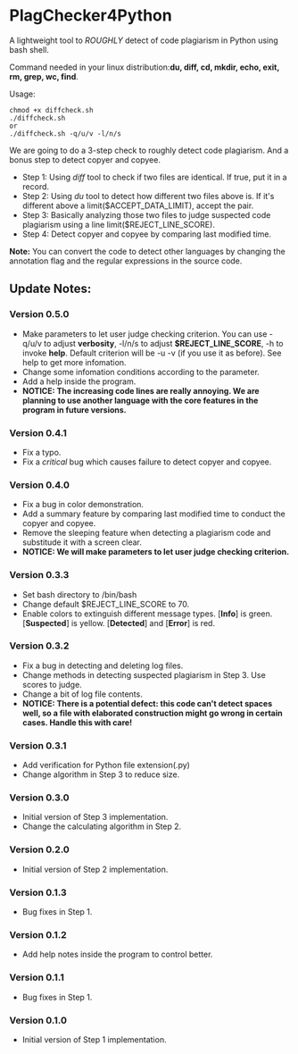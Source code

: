# PlagChecker4Python
A lightweight tool to *ROUGHLY* detect of code plagiarism in Python using bash shell. 

Command needed in your linux distribution:**du, diff, cd, mkdir, echo, exit, rm, grep, wc, find**.

Usage:
```
chmod +x diffcheck.sh
./diffcheck.sh 
or 
./diffcheck.sh -q/u/v -l/n/s
```

We are going to do a 3-step check to roughly detect code plagiarism. And a bonus step to detect copyer and copyee.
* Step 1: Using *diff* tool to check if two files are identical. If true, put it in a record.
* Step 2: Using *du* tool to detect how different two files above is. If it's different above a limit($ACCEPT_DATA_LIMIT), accept the pair.
* Step 3: Basically analyzing those two files to judge suspected code plagiarism using a line limit($REJECT_LINE_SCORE).
* Step 4: Detect copyer and copyee by comparing last modified time.

**Note:** You can convert the code to detect other languages by changing the annotation flag and the regular expressions in the source code.

## Update Notes:

### Version 0.5.0
* Make parameters to let user judge checking criterion. You can use -q/u/v to adjust **verbosity**, -l/n/s to adjust **$REJECT_LINE_SCORE**, -h to invoke **help**. Default criterion will be -u -v (if you use it as before). See help to get more infomation.
* Change some infomation conditions according to the parameter.
* Add a help inside the program.
* **NOTICE: The increasing code lines are really annoying. We are planning to use another language with the core features in the program in future versions.**

### Version 0.4.1
* Fix a typo.
* Fix a *critical* bug which causes failure to detect copyer and copyee.

### Version 0.4.0
* Fix a bug in color demonstration.
* Add a summary feature by comparing last modified time to conduct the copyer and copyee.
* Remove the sleeping feature when detecting a plagiarism code and substitude it with a screen clear.
* **NOTICE: We will make parameters to let user judge checking criterion.**

### Version 0.3.3
* Set bash directory to /bin/bash
* Change default $REJECT_LINE_SCORE to 70.
* Enable colors to extinguish different message types. [**Info**] is green. [**Suspected**] is yellow. [**Detected**] and [**Error**] is red.

### Version 0.3.2
* Fix a bug in detecting and deleting log files.
* Change methods in detecting suspected plagiarism in Step 3. Use scores to judge.
* Change a bit of log file contents.
* **NOTICE: There is a potential defect: this code can't detect spaces well, so a file with elaborated construction might go wrong in certain cases. Handle this with care!**

### Version 0.3.1
* Add verification for Python file extension(.py)
* Change algorithm in Step 3 to reduce size.

### Version 0.3.0
* Initial version of Step 3 implementation.
* Change the calculating algorithm in Step 2.

### Version 0.2.0
* Initial version of Step 2 implementation.

### Version 0.1.3
* Bug fixes in Step 1.

### Version 0.1.2
* Add help notes inside the program to control better.

### Version 0.1.1
* Bug fixes in Step 1.

### Version 0.1.0
* Initial version of Step 1 implementation.

